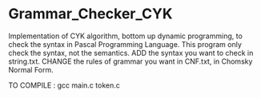# Grammar_Checker_CYK
Implementation of CYK algorithm, bottom up dynamic programming, to check the syntax in Pascal Programming Language. This program only check the syntax, not the semantics.
ADD the syntax you want to check in string.txt.
CHANGE the rules of grammar you want in CNF.txt, in Chomsky Normal Form.

TO COMPILE :
gcc main.c token.c
